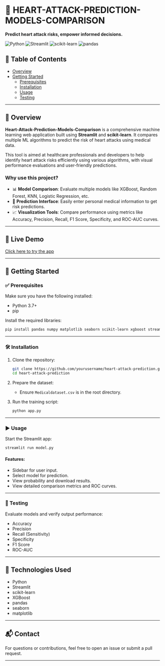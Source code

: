 # 💓 HEART-ATTACK-PREDICTION-MODELS-COMPARISON

**Predict heart attack risks, empower informed decisions.**

![Python](https://img.shields.io/badge/Python-100%25-blue)
![Streamlit](https://img.shields.io/badge/Streamlit-Framework-red)
![scikit-learn](https://img.shields.io/badge/Scikit--Learn-ML-yellow)
![pandas](https://img.shields.io/badge/Pandas-Data-blue)

## 📑 Table of Contents

- [Overview](#overview)
- [Getting Started](#getting-started)
  - [Prerequisites](#prerequisites)
  - [Installation](#installation)
  - [Usage](#usage)
  - [Testing](#testing)

---

## 📌 Overview

**Heart-Attack-Prediction-Models-Comparison** is a comprehensive machine learning web application built using **Streamlit** and **scikit-learn**. It compares multiple ML algorithms to predict the risk of heart attacks using medical data.

This tool is aimed at healthcare professionals and developers to help identify heart attack risks efficiently using various algorithms, with visual performance evaluations and user-friendly predictions.

### Why use this project?

- 📊 **Model Comparison**: Evaluate multiple models like XGBoost, Random Forest, KNN, Logistic Regression, etc.
- 🤖 **Prediction Interface**: Easily enter personal medical information to get risk predictions.
- 📈 **Visualization Tools**: Compare performance using metrics like Accuracy, Precision, Recall, F1 Score, Specificity, and ROC-AUC curves.

---

## 🚀 Live Demo

[Click here to try the app](https://siddhi272004-bit-heart-attack-prediction-models-co-model-6uez7s.streamlit.app/)

---

## 🚀 Getting Started

### ✅ Prerequisites

Make sure you have the following installed:

- Python 3.7+
- pip

Install the required libraries:

```bash
pip install pandas numpy matplotlib seaborn scikit-learn xgboost streamlit joblib
```

---

### 🛠️ Installation

1. Clone the repository:
   ```bash
   git clone https://github.com/yourusername/heart-attack-prediction.git
   cd heart-attack-prediction
   ```

2. Prepare the dataset:
   - Ensure `Medicaldataset.csv` is in the root directory.

3. Run the training script:
   ```bash
   python app.py
   ```

---

### ▶️ Usage

Start the Streamlit app:

```bash
streamlit run model.py
```

#### Features:

- Sidebar for user input.
- Select model for prediction.
- View probability and download results.
- View detailed comparison metrics and ROC curves.

---

### 🧪 Testing

Evaluate models and verify output performance:

- Accuracy
- Precision
- Recall (Sensitivity)
- Specificity
- F1 Score
- ROC-AUC

---

## 📂 Technologies Used

- Python
- Streamlit
- scikit-learn
- XGBoost
- pandas
- seaborn
- matplotlib

---

## 📬 Contact

For questions or contributions, feel free to open an issue or submit a pull request.

---
